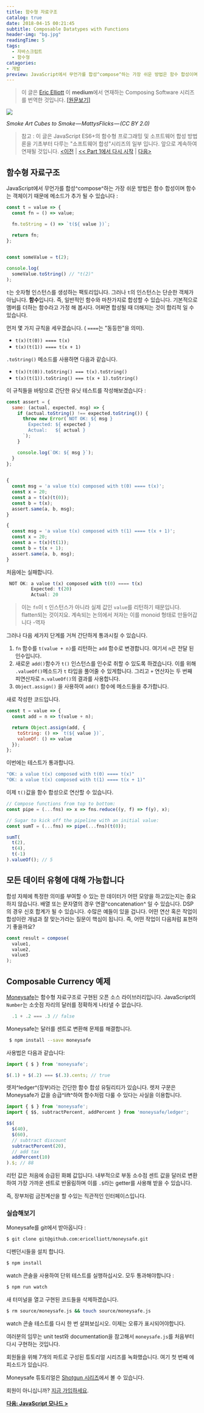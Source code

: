 ```yaml
---
title: 함수형 자료구조
catalog: true
date: 2018-04-15 00:21:45
subtitle: Composable Datatypes with Functions
header-img: "bg.jpg"
readingTime: 5
tags:
  - 자바스크립트
  - 함수형
catagories:
- 개발
preview: JavaScript에서 무언가를 합성^compose^하는 가장 쉬운 방법은 함수 합성이며 함수는 객체이기 때문에 메소드가 추가 될 수 있습니다 `t`는 숫자형 인스턴스를 생성하는 팩토리입니다.  그러나 `t`의 인스턴스는 단순한 객체가 아닙니다.  **함수**입니다. 즉, 일반적인 함수와 마찬가지로 합성할 수 있습니다.  기본적으로 멤버를 더하는 함수라고 가정 해 봅시다.  어쩌면 합성될 때 더해지는 것이 합리적 일 수 있습니다. 먼저 몇 가지 규칙을 세우겠습니다. ( `====`는  "동등한"을 의미).
---
```


> 이 글은  [Eric Elliott](https://medium.com/@_ericelliott?source=post_header_lockup) 이 **medium**에서 연재하는 Composing Software 시리즈를 번역한 것입니다.  [[원문보기]](https://medium.com/javascript-scene/composable-datatypes-with-functions-aec72db3b093)

![](https://cdn-images-1.medium.com/max/1600/1*uVpU7iruzXafhU2VLeH4lw.jpeg)

*Smoke Art Cubes to Smoke — MattysFlicks — (CC BY 2.0)*

>참고 : 이 글은 JavaScript ES6+의 함수형 프로그래밍 및 소프트웨어 합성 방법론을 기초부터 다루는 "소프트웨어 합성"시리즈의 일부 입니다.  앞으로 계속하여 연재될 것입니다.
> [<이전](https://medium.com/javascript-scene/a-functional-programmers-introduction-to-javascript-composing-software-d670d14ede30)  |  [<< Part 1에서 다시 시작](https://medium.com/javascript-scene/composing-software-an-introduction-27b72500d6ea)  |  [다음>](https://medium.com/javascript-scene/reduce-composing-software-fe22f0c39a1d)

## 함수형 자료구조

JavaScript에서 무언가를 합성^compose^하는 가장 쉬운 방법은 함수 합성이며 함수는 객체이기 때문에 메소드가 추가 될 수 있습니다 :

```javascript
const t = value => {  
  const fn = () => value;

  fn.toString = () => `t(${ value })`;

  return fn;  
};  
  

const someValue = t(2);

console.log(  
  someValue.toString() // "t(2)"  
);
```

`t`는 숫자형 인스턴스를 생성하는 팩토리입니다.  그러나 `t`의 인스턴스는 단순한 객체가 아닙니다.  **함수**입니다. 즉, 일반적인 함수와 마찬가지로 합성할 수 있습니다.  기본적으로 멤버를 더하는 함수라고 가정 해 봅시다.  어쩌면 합성될 때 더해지는 것이 합리적 일 수 있습니다.

먼저 몇 가지 규칙을 세우겠습니다. ( `====`는  "동등한"을 의미).

-   `t(x)(t(0)) ==== t(x)`
-   `t(x)(t(1)) ==== t(x + 1)`

`.toString()`  메소드를 사용하면 다음과 같습니다.

-   `t(x)(t(0)).toString() === t(x).toString()`
-   `t(x)(t(1)).toString() === t(x + 1).toString()`

이 규칙들을 바탕으로 간단한 유닛 테스트를 작성해보겠습니다 :

```javascript
const assert = {  
  same: (actual, expected, msg) => {  
    if (actual.toString() !== expected.toString()) {  
      throw new Error(`NOT OK: ${ msg }  
        Expected: ${ expected }  
        Actual:   ${ actual }  
      `);  
    }

    console.log(`OK: ${ msg }`);  
  }  
};  
  

{  
  const msg = 'a value t(x) composed with t(0) ==== t(x)';  
  const x = 20;  
  const a = t(x)(t(0));  
  const b = t(x);  
  assert.same(a, b, msg);  
}

{  
  const msg = 'a value t(x) composed with t(1) ==== t(x + 1)';  
  const x = 20;  
  const a = t(x)(t(1));  
  const b = t(x + 1);  
  assert.same(a, b, msg);  
}
```
처음에는 실패합니다.
```javascript
 NOT OK: a value t(x) composed with t(0) ==== t(x)   
		 Expected: t(20)   
		 Actual: 20
```

> 이는 `fn`이 `t` 인스턴스가 아니라 실제 값인 `value`를 리턴하기 때문입니다.  flatten되는 것이지요. 계속되는 논의에서 저자는 이를 monoid 형태로 만들어갑니다 -역자

그러나 다음 세가지 단계를 거쳐 간단하게 통과시킬 수 있습니다.

1.  `fn`  함수를  `t(value + n)`를 리턴하는  `add`  함수로 변경합니다. 여기서  `n`은 전달 된 인수입니다.
2.  새로운  `add()`함수가  `t()` 인스턴스를 인수로 취할 수 있도록 하겠습니다.   이를 위해 `.valueOf()`메소드가  `t` 타입을 풀어줄 수 있게합니다. 그리고 `+`  연산자는 두 번째 피연산자로  `n.valueOf()`의 결과를 사용합니다.
3.  `Object.assign()`  을 사용하여  `add()`  함수에 메소드들을 추가합니다.

새로 작성한 코드입니다.
```javascript
const t = value => {  
  const add = n => t(value + n);

  return Object.assign(add, {  
    toString: () => `t(${ value })`,  
    valueOf: () => value  
  });  
};
```
이번에는 테스트가 통과합니다.
```javascript
"OK: a value t(x) composed with t(0) ==== t(x)"  
"OK: a value t(x) composed with t(1) ==== t(x + 1)"
```
이제  `t()`값을 함수 합성으로 연산할 수 있습니다.
```javascript
// Compose functions from top to bottom:  
const pipe = (...fns) => x => fns.reduce((y, f) => f(y), x);

// Sugar to kick off the pipeline with an initial value:  
const sumT = (...fns) => pipe(...fns)(t(0));

sumT(  
  t(2),  
  t(4),  
  t(-1)  
).valueOf(); // 5
```
## 모든 데이터 유형에 대해 가능합니다

합성 자체에 특정한 의미를 부여할 수 있는 한 데이터가 어떤 모양을 하고있는지는 중요하지 않습니다.  배열 또는 문자열의 경우 연결^concatenation^ 일 수 있습니다.  DSP의 경우 신호 합계가 될 수 있습니다.  수많은 예들이 있을 겁니다.  어떤 연산 혹은 작업이 합성이란 개념과 잘 맞는가라는 질문이 핵심이 됩니다. 즉, 어떤 작업이 다음처럼 표현하기 좋을까요?
```javascript
const result = compose(  
  value1,  
  value2,  
  value3  
);
```
## Composable Currency 예제

[Moneysafe](https://github.com/ericelliott/moneysafe)는 함수형 자료구조로 구현된 오픈 소스 라이브러리입니다.  JavaScript의  `Number`는 소숫점 자리의 달러를 정확하게 나타낼 수 없습니다.
```javascript
  .1 + .2 === .3 // false 
```
Moneysafe는 달러를 센트로 변환해 문제를 해결합니다.
```bash
 $ npm install --save moneysafe
```
사용법은 다음과 같습니다:
```javascript
import { $ } from 'moneysafe';

$(.1) + $(.2) === $(.3).cents; // true
```
렛저^ledger^(장부)라는 간단한 함수 합성 유틸리티가 있습니다. 렛저 구문은 Moneysafe가 값을 승급^lift^하여 함수처럼 다룰 수 있다는 사실을 이용합니다.  
```javascript
import { $ } from 'moneysafe';  
import { $$, subtractPercent, addPercent } from 'moneysafe/ledger';

$$(  
  $(40),  
  $(60),  
  // subtract discount  
  subtractPercent(20),  
  // add tax  
  addPercent(10)  
).$; // 88
```
리턴 값은 처음에 승급된 화폐 값입니다.  내부적으로  부동 소수점 센트 값을 달러로 변환하여 가장 가까운 센트로 반올림하며 이를 `.$`라는 getter를 사용해 받을 수 있습니다.

즉, 장부처럼 금전계산을 할 수있는 직관적인 인터페이스입니다.

### 실습해보기

Moneysafe를 git에서 받아옵니다 :

```bash
$ git clone git@github.com:ericelliott/moneysafe.git 
```

디펜던시들을 설치 합니다.

```bash
$ npm install
```

watch 콘솔을 사용하여 단위 테스트를 실행하십시오.  모두 통과해야합니다 :

```bash
$ npm run watch
```

새 터미널을 열고 구현된 코드들을 삭제하겠습니다.

```bash
$ rm source/moneysafe.js && touch source/moneysafe.js
```

watch 콘솔 테스트를 다시 한 번 살펴보십시오.  이제는 오류가 표시되어야합니다.

여러분의 임무는 unit test와 documentation을 참고해서 `moneysafe.js`를 처음부터 다시 구현하는 것입니다.

회원들을 위해 7개의 파트로 구성된 튜토리얼 시리즈를 녹화했습니다.  여기 첫 번째 에피소드가 있습니다.

Moneysafe 튜토리얼은  [Shotgun 시리즈](https://ericelliottjs.com/premium-content/shotgun-the-moneysafe-series/)에서 볼 수 있습니다.

회원이 아니십니까?  [지금 가입하세요](https://ericelliottjs.com/product/lifetime-access-pass/).

[**다음: JavaScript 모나드 >**](https://medium.com/javascript-scene/javascript-monads-made-simple-7856be57bfe8)